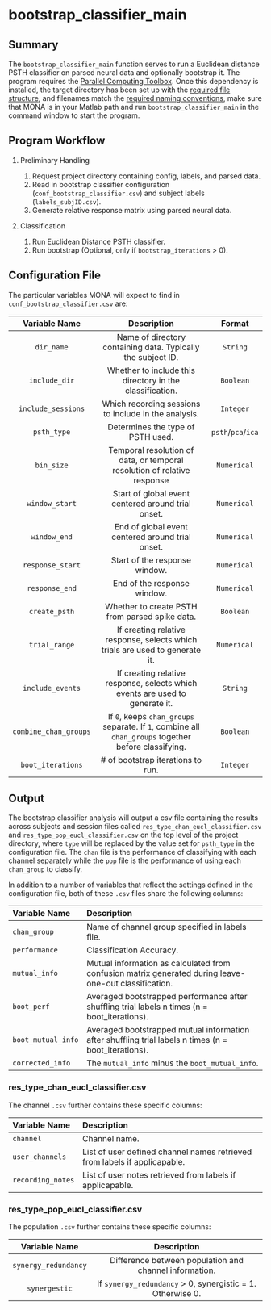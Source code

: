 # bootstrap_classifier_main

## Summary

The `bootstrap_classifier_main` function serves to run a Euclidean distance PSTH classifier on parsed neural data and optionally bootstrap it. The program requires the [Parallel Computing Toolbox](https://www.mathworks.com/products/parallel-computing.html). Once this dependency is installed, the target directory has been set up with the [required file structure](https://github.com/NeuralStorm/MATLAB-offline-neural-analysis/blob/kevin-docs/docs/file_layout.md), and filenames match the [required naming conventions](https://github.com/NeuralStorm/MATLAB-offline-neural-analysis/blob/kevin-docs/docs/filename_convention.md), make sure that MONA is in your Matlab path and run `bootstrap_classifier_main` in the command window to start the program.

## Program Workflow

1. Preliminary Handling
    1. Request project directory containing config, labels, and parsed data.
    2. Read in bootstrap classifier configuration (`conf_bootstrap_classifier.csv`) and subject labels (`labels_subjID.csv`).
    3. Generate relative response matrix using parsed neural data.

2. Classification
    1. Run Euclidean Distance PSTH classifier.
    2. Run bootstrap (Optional, only if `bootstrap_iterations` > 0).

## Configuration File

The particular variables MONA will expect to find in `conf_bootstrap_classifier.csv` are:

|Variable Name|Description| Format |
|:-----------:|:--:| :----------:|
|`dir_name`|Name of directory containing data. Typically the subject ID.|`String`
|`include_dir`|Whether to include this directory in the classification.|`Boolean`
|`include_sessions`|Which recording sessions to include in the analysis.|`Integer`
|`psth_type`|Determines the type of PSTH used.|`psth`/`pca`/`ica`
|`bin_size`|Temporal resolution of data, or temporal resolution of relative response|`Numerical`
|`window_start`|Start of global event centered around trial onset.|`Numerical`
|`window_end`|End of global event centered around trial onset.|`Numerical`
|`response_start`|Start of the response window.|`Numerical`
|`response_end`|End of the response window.|`Numerical`
|`create_psth`|Whether to create PSTH from parsed spike data.|`Boolean`
|`trial_range`|If creating relative response, selects which trials are used to generate it.|`Numerical`
|`include_events`|If creating relative response, selects which events are used to generate it.|`String`
|`combine_chan_groups`|If `0`, keeps `chan_groups` separate. If `1`, combine all `chan_groups` together before classifying.|`Boolean`
|`boot_iterations`|# of bootstrap iterations to run.|`Integer`

## Output

The bootstrap classifier analysis will output a csv file containing the results across subjects and session files called `res_type_chan_eucl_classifier.csv` and `res_type_pop_eucl_classifier.csv` on the top level of the project directory, where `type` will be replaced by the value set for `psth_type` in the configuration file. The `chan` file is the performance of classifying with each channel separately while the `pop` file is the performance of using each `chan_group` to classify.

In addition to a number of variables that reflect the settings defined in the configuration file, both of these `.csv` files share the following columns:

|Variable Name| Description |
|:-----------| :----------|
|`chan_group`|Name of channel group specified in labels file.|
|`performance`|Classification Accuracy.|
|`mutual_info`|Mutual information as calculated from confusion matrix generated during leave-one-out classification.|
|`boot_perf`|Averaged bootstrapped performance after shuffling trial labels n times (n = boot_iterations).|
|`boot_mutual_info`|Averaged bootstrapped mutual information after shuffling trial labels n times (n = boot_iterations).|
|`corrected_info`|The `mutual_info` minus the `boot_mutual_info`.|

### res_type_chan_eucl_classifier.csv

The channel `.csv` further contains these specific columns:

|Variable Name| Description |
|:-----------| :----------|
|`channel`|Channel name.|
|`user_channels`|List of user defined channel names retrieved from labels if applicapable.|
|`recording_notes`|List of user notes retrieved from labels if applicapable.|

### res_type_pop_eucl_classifier.csv

The population `.csv` further contains these specific columns:

|Variable Name| Description |
|:-----------:| :----------:|
|`synergy_redundancy`|Difference between population and channel information.|
|`synergestic`|If `synergy_redundancy` > 0, synergistic = 1. Otherwise 0.|
